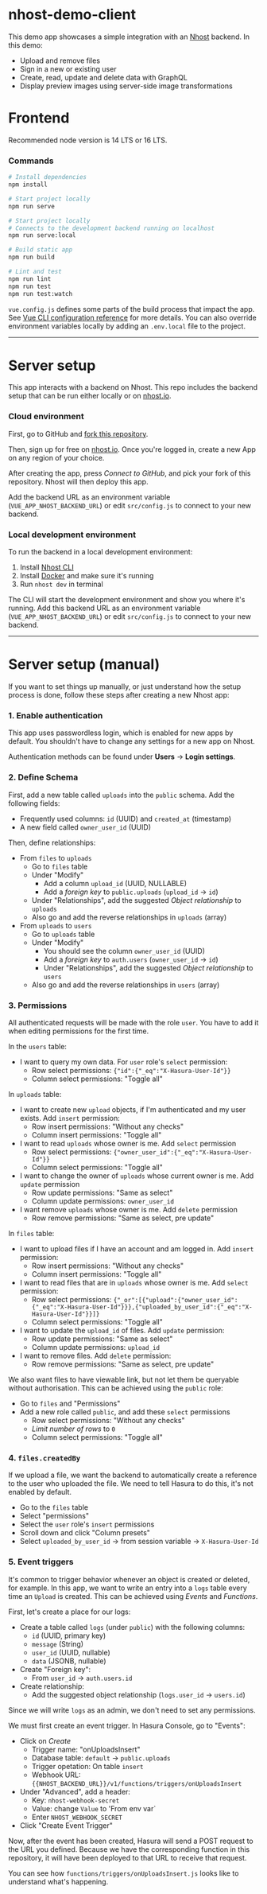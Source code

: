 # nhost-demo-client

This demo app showcases a simple integration with an [Nhost](https://nhost.io/) backend. In this demo:

- Upload and remove files
- Sign in a new or existing user
- Create, read, update and delete data with GraphQL
- Display preview images using server-side image transformations

# Frontend

Recommended node version is 14 LTS or 16 LTS.

### Commands

```sh
# Install dependencies
npm install
```

```sh
# Start project locally
npm run serve

# Start project locally
# Connects to the development backend running on localhost
npm run serve:local

# Build static app
npm run build

# Lint and test
npm run lint
npm run test
npm run test:watch
```

`vue.config.js` defines some parts of the build process that impact the app. See [Vue CLI configuration reference](https://cli.vuejs.org/config/) for more details. You can also override environment variables locally by adding an `.env.local` file to the project.

---


# Server setup

This app interacts with a backend on Nhost. This repo includes the backend setup that can be run either locally or on [nhost.io](https://nhost.io).

### Cloud environment

First, go to GitHub and [fork this repository](https://github.com/jerryjappinen/nhost-demo-client).

Then, sign up for free on [nhost.io](https://app.nhost.io). Once you're logged in, create a new App on any region of your choice.

After creating the app, press _Connect to GitHub_, and pick your fork of this repository. Nhost will then deploy this app.

Add the backend URL as an environment variable (`VUE_APP_NHOST_BACKEND_URL`) or edit `src/config.js` to connect to your new backend.

### Local development environment

To run the backend in a local development environment:

1. Install [Nhost CLI](https://docs.nhost.io/platform/nhost/local-development)
2. Install [Docker](https://docker.io) and make sure it's running
3. Run `nhost dev` in terminal

The CLI will start the development environment and show you where it's running. Add this backend URL as an environment variable (`VUE_APP_NHOST_BACKEND_URL`) or edit `src/config.js` to connect to your new backend.

---


# Server setup (manual)

If you want to set things up manually, or just understand how the setup process is done, follow these steps after creating a new Nhost app:

### 1. Enable authentication

This app uses passwordless login, which is enabled for new apps by default. You shouldn't have to change any settings for a new app on Nhost.

Authentication methods can be found under **Users** → **Login settings**.

### 2. Define Schema

First, add a new table called `uploads` into the `public` schema. Add the following fields:

- Frequently used columns: `id` (UUID) and `created_at` (timestamp)
- A new field called `owner_user_id` (UUID)

Then, define relationships:

- From `files` to `uploads`
  - Go to `files` table
  - Under "Modify"
    - Add a column `upload_id` (UUID, NULLABLE)
    - Add a *foreign key* to `public.uploads` (`upload_id` → `id`)
  - Under "Relationships", add the suggested *Object relationship* to `uploads`
  - Also go and add the reverse relationships in `uploads` (array)
- From `uploads` to `users`
  - Go to `uploads` table
  - Under "Modify"
    - You should see the column `owner_user_id` (UUID)
    - Add a *foreign key* to `auth.users` (`owner_user_id` → `id`)
    - Under "Relationships", add the suggested *Object relationship* to `users`
  - Also go and add the reverse relationships in `users` (array)

### 3. Permissions

All authenticated requests will be made with the role `user`. You have to add it when editing permissions for the first time.

In the `users` table:

- I want to query my own data. For `user` role's `select` permission:
  - Row select permissions: `{"id":{"_eq":"X-Hasura-User-Id"}}`
  - Column select permissions: "Toggle all"

In `uploads` table:

- I want to create new `upload` objects, if I'm authenticated and my user exists. Add `insert` permission:
  - Row insert permissions: "Without any checks"
  - Column insert permissions: "Toggle all"
- I want to read `uploads` whose owner is me. Add `select` permission
  - Row select permissions: `{"owner_user_id":{"_eq":"X-Hasura-User-Id"}}`
  - Column select permissions: "Toggle all"
- I want to change the owner of `uploads` whose current owner is me. Add `update` permission
  - Row update permissions: "Same as select"
  - Column update permissions: `owner_user_id`
- I want remove `uploads` whose owner is me. Add `delete` permission
  - Row remove permissions: "Same as select, pre update"

In `files` table:

- I want to upload files if I have an account and am logged in. Add `insert` permission:
  - Row insert permissions: "Without any checks"
  - Column insert permissions: "Toggle all"
- I want to read files that are in `uploads` whose owner is me. Add `select` permission:
  - Row select permissions: `{"_or":[{"upload":{"owner_user_id":{"_eq":"X-Hasura-User-Id"}}},{"uploaded_by_user_id":{"_eq":"X-Hasura-User-Id"}}]}`
  - Column select permissions: "Toggle all"
- I want to update the `upload_id` of files. Add `update` permission:
  - Row update permissions: "Same as select"
  - Column update permissions: `upload_id`
- I want to remove files. Add `delete` permission:
  - Row remove permissions: "Same as select, pre update"

We also want files to have viewable link, but not let them be queryable without authorisation. This can be achieved using the `public` role:

- Go to `files` and "Permissions"
- Add a new role called `public`, and add these `select` permissions
  - Row select permissions: "Without any checks"
  - *Limit number of rows* to `0`
  - Column select permissions: "Toggle all"

### 4. `files.createdBy`

If we upload a file, we want the backend to automatically create a reference to the user who uploaded the file. We need to tell Hasura to do this, it's not enabled by default.

- Go to the `files` table
- Select "permissions"
- Select the `user` role's `insert` permissions
- Scroll down and click "Column presets"
- Select `uploaded_by_user_id` → from session variable → `X-Hasura-User-Id`

### 5. Event triggers

It's common to trigger behavior whenever an object is created or deleted, for example. In this app, we want to write an entry into a `logs` table every time an `Upload` is created. This can be achieved using *Events* and *Functions*.

First, let's create a place for our logs:

- Create a table called `logs` (under `public`) with the following columns:
  - `id` (UUID, primary key)
  - `message` (String)
  - `user_id` (UUID, nullable)
  - `data` (JSONB, nullable)
- Create "Foreign key":
  - From `user_id` → `auth.users.id`
- Create relationship:
  - Add the suggested object relationship (`logs.user_id` → `users.id`)

Since we will write `logs` as an admin, we don't need to set any permissions.

We must first create an event trigger. In Hasura Console, go to "Events":

- Click on *Create*
  - Trigger name: "onUploadsInsert"
  - Database table: `default` → `public.uploads`
  - Trigger opetation: On table `insert`
  - Webhook URL: `{{NHOST_BACKEND_URL}}/v1/functions/triggers/onUploadsInsert`
- Under "Advanced", add a header:
  - Key: `nhost-webhook-secret`
  - Value: change `Value` to 'From env var`
  - Enter `NHOST_WEBHOOK_SECRET`
- Click "Create Event Trigger"

Now, after the event has been created, Hasura will send a POST request to the URL you defined. Because we have the corresponding function in this repository, it will have been deployed to that URL to receive that request.

You can see how `functions/triggers/onUploadsInsert.js` looks like to understand what's happening.
